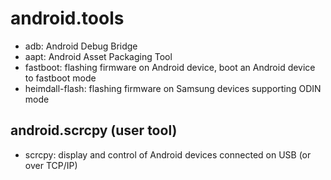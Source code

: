 # android.tools

+ adb: Android Debug Bridge
+ aapt: Android Asset Packaging Tool
+ fastboot: flashing firmware on Android device, boot an Android device to fastboot mode
+ heimdall-flash: flashing firmware on Samsung devices supporting ODIN mode

## android.scrcpy (user tool)

+ scrcpy: display and control of Android devices connected on USB (or over TCP/IP)
